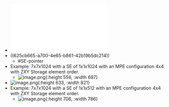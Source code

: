 - ![Keem_Bay_VPU_NCE_DS_v0.81 (1).pdf](../assets/Keem_Bay_VPU_NCE_DS_v0.81_(1)_1646275860602_0.pdf)
- ((625cb665-a700-4e65-b861-42b19b5dc214))
	- #SE-pointer
- Example: 7x7x1024 with a SE of 1x1x1024 with an MPE configuration 4x4 with ZXY Storage element order.
	- ![image.png](../assets/image_1666056822638_0.png){:height 556, :width 697}
- ![image.png](../assets/image_1666056950587_0.png){:height 633, :width 821}
- Example: 7x7x1024 with a SE of 1x1x512 with an MPE configuration 4x4 with ZXY Storage element order.
	- ![image.png](../assets/image_1666056837416_0.png){:height 706, :width 786}